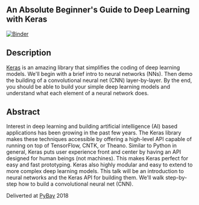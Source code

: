 An Absolute Beginner's Guide to Deep Learning with Keras
-----

[![Binder](https://mybinder.org/badge.svg)](https://mybinder.org/v2/gh/brianspiering/keras-intro/master)

Description
------

[Keras](https://keras.io/) is an amazing library that simplifies the coding of deep learning models. We'll begin with a brief intro to neural networks (NNs). Then demo the building of a convolutional neural net (CNN) layer-by-layer. By the end, you should be able to build your simple deep learning models and understand what each element of a neural network does.

Abstract
------
Interest in deep learning and building artificial intelligence (AI) based applications has been growing in the past few years. The Keras library makes these techniques accessible by offering a high-level API capable of running on top of TensorFlow, CNTK, or Theano. Similar to Python in general, Keras puts user experience front and center by having an API designed for human beings (not machines). This makes Keras perfect for easy and fast prototyping. Keras also highly modular and easy to extend to more complex deep learning models. This talk will be an introduction to neural networks and the Keras API for building them. We'll walk step-by-step how to build a convolutional neural net (CNN).

Deliverted at [PyBay](https://pybay.com/) 2018 

